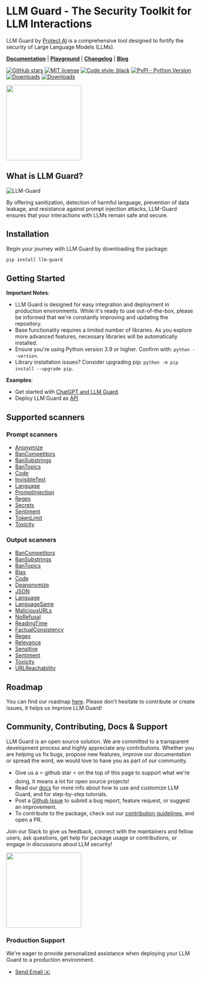 # LLM Guard - The Security Toolkit for LLM Interactions

LLM Guard by [Protect AI](https://protectai.com/llm-guard) is a comprehensive tool designed to fortify the security of Large Language Models (LLMs).

[**Documentation**](https://llm-guard.com/) | [**Playground**](https://huggingface.co/spaces/laiyer/llm-guard-playground) | [**Changelog**](https://llm-guard.com/changelog/) | [**Blog**](https://substack.com/@laiyer)

[![GitHub
stars](https://img.shields.io/github/stars/protectai/llm-guard.svg?style=social&label=Star&maxAge=2592000)](https://GitHub.com/protectai/llm-guard/stargazers/)
[![MIT license](https://img.shields.io/badge/license-MIT-brightgreen.svg)](http://opensource.org/licenses/MIT)
[![Code style: black](https://img.shields.io/badge/code%20style-black-000000.svg)](https://github.com/psf/black)
[![PyPI - Python Version](https://img.shields.io/pypi/v/llm-guard)](https://pypi.org/project/llm-guard)
[![Downloads](https://static.pepy.tech/badge/llm-guard)](https://pepy.tech/project/llm-guard)
[![Downloads](https://static.pepy.tech/badge/llm-guard/month)](https://pepy.tech/project/llm-guard)

<a href="https://join.slack.com/t/laiyerai/shared_invite/zt-28jv3ci39-sVxXrLs3rQdaN3mIl9IT~w"><img src="https://github.com/protectai/llm-guard/blob/main/docs/assets/join-our-slack-community.png?raw=true" width="200"></a>

## What is LLM Guard?

![LLM-Guard](https://github.com/protectai/llm-guard/blob/main/docs/assets/flow.png?raw=true)

By offering sanitization, detection of harmful language, prevention of data leakage, and resistance against prompt
injection attacks, LLM-Guard ensures that your interactions with LLMs remain safe and secure.

## Installation

Begin your journey with LLM Guard by downloading the package:

```sh
pip install llm-guard
```

## Getting Started

**Important Notes**:

- LLM Guard is designed for easy integration and deployment in production environments. While it's ready to use
  out-of-the-box, please be informed that we're constantly improving and updating the repository.
- Base functionality requires a limited number of libraries. As you explore more advanced features, necessary libraries
  will be automatically installed.
- Ensure you're using Python version 3.9 or higher. Confirm with: `python --version`.
- Library installation issues? Consider upgrading pip: `python -m pip install --upgrade pip`.

**Examples**:

- Get started with [ChatGPT and LLM Guard](./examples/openai_api.py).
- Deploy LLM Guard as [API](https://llm-guard.com/usage/api/)

## Supported scanners

### Prompt scanners

- [Anonymize](https://llm-guard.com/input_scanners/anonymize/)
- [BanCompetitors](https://llm-guard.com/input_scanners/ban_competitors/)
- [BanSubstrings](https://llm-guard.com/input_scanners/ban_substrings/)
- [BanTopics](https://llm-guard.com/input_scanners/ban_topics/)
- [Code](https://llm-guard.com/input_scanners/code/)
- [InvisibleText](https://llm-guard.com/input_scanners/invisible_text/)
- [Language](https://llm-guard.com/input_scanners/language/)
- [PromptInjection](https://llm-guard.com/input_scanners/prompt_injection/)
- [Regex](https://llm-guard.com/input_scanners/regex/)
- [Secrets](https://llm-guard.com/input_scanners/secrets/)
- [Sentiment](https://llm-guard.com/input_scanners/sentiment/)
- [TokenLimit](https://llm-guard.com/input_scanners/token_limit/)
- [Toxicity](https://llm-guard.com/input_scanners/toxicity/)

### Output scanners

- [BanCompetitors](https://llm-guard.com/output_scanners/ban_competitors/)
- [BanSubstrings](https://llm-guard.com/output_scanners/ban_substrings/)
- [BanTopics](https://llm-guard.com/output_scanners/ban_topics/)
- [Bias](https://llm-guard.com/output_scanners/bias/)
- [Code](https://llm-guard.com/output_scanners/code/)
- [Deanonymize](https://llm-guard.com/output_scanners/deanonymize/)
- [JSON](https://llm-guard.com/output_scanners/json/)
- [Language](https://llm-guard.com/output_scanners/language/)
- [LanguageSame](https://llm-guard.com/output_scanners/language_same/)
- [MaliciousURLs](https://llm-guard.com/output_scanners/malicious_urls/)
- [NoRefusal](https://llm-guard.com/output_scanners/no_refusal/)
- [ReadingTime](https://llm-guard.com/output_scanners/reading_time/)
- [FactualConsistency](https://llm-guard.com/output_scanners/factual_consistency/)
- [Regex](https://llm-guard.com/output_scanners/regex/)
- [Relevance](https://llm-guard.com/output_scanners/relevance/)
- [Sensitive](https://llm-guard.com/output_scanners/sensitive/)
- [Sentiment](https://llm-guard.com/output_scanners/sentiment/)
- [Toxicity](https://llm-guard.com/output_scanners/toxicity/)
- [URLReachability](https://llm-guard.com/output_scanners/url_reachability/)

## Roadmap

You can find our roadmap [here](https://llm-guard.com/roadmap). Please don't hesitate to contribute or create issues, it helps us improve LLM Guard!

## Community, Contributing, Docs & Support

LLM Guard is an open source solution.
We are committed to a transparent development process and highly appreciate any contributions.
Whether you are helping us fix bugs, propose new features, improve our documentation or spread the word,
we would love to have you as part of our community.

- Give us a ⭐️ github star ⭐️ on the top of this page to support what we're doing,
  it means a lot for open source projects!
- Read our
  [docs](https://llm-guard.com/)
  for more info about how to use and customize LLM Guard, and for step-by-step tutorials.
- Post a [Github
  Issue](https://github.com/protectai/llm-guard/issues) to submit a bug report, feature request, or suggest an improvement.
- To contribute to the package, check out our [contribution guidelines](CONTRIBUTING.md), and open a PR.

Join our Slack to give us feedback, connect with the maintainers and fellow users, ask questions,
get help for package usage or contributions, or engage in discussions about LLM security!

<a href="https://join.slack.com/t/laiyerai/shared_invite/zt-28jv3ci39-sVxXrLs3rQdaN3mIl9IT~w"><img src="https://github.com/protectai/llm-guard/blob/main/docs/assets/join-our-slack-community.png?raw=true" width="200"></a>

### Production Support

We're eager to provide personalized assistance when deploying your LLM Guard to a production environment.

- [Send Email ✉️](mailto:community@protectai.com)
